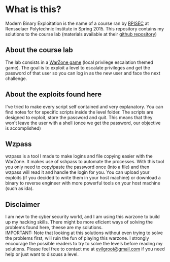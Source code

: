 # What is this?
Modern Binary Exploitation is the name of a course ran by [RPISEC](http://rpis.ec) at Rensselaer Polytechnic Institute in Spring 2015.
This repository contains my solutions to the course lab (materials available at their [github repository](https://github.com/RPISEC))

## About the course lab
The lab consists in a [WarZone game](https://github.com/RPISEC/MBE#labs---the-rpisec-warzone) (local privilege escalation themed game). The goal is to exploit a level to escalate
privileges and get the password of that user so you can log in as the new user and face the next challenge.

## About the exploits found here
I've tried to make every script self contained and very explanatory. You can find notes for for specific scripts inside the
level folder. The scripts are designed to exploit, store the password and quit. This means that they won't leave the user
with a shell (once we get the password, our objective is accomplished)

## Wzpass
wzpass is a tool I made to make logins and file copying easier with the WarZone. It makes use of sshpass to automate
the processes. With this tool you only need to copy/paste the password once (into a file) and then wzpass will read it
and handle the login for you. You can upload your exploits (if you decided to write them in your host machine) or download
a binary to reverse engineer with more powerful tools on your host machine (such as ida).

## Disclaimer
I am new to the cyber security world, and I am using this warzone to build up my hacking skills. There might be more
eficient ways of solving the problems found here, theese are my solutions.  
IMPORTANT: Note that looking at this solutions without even trying to solve the problems first, will ruin the fun of playing this
warzone. I strongly encourage the possible readers to try to solve the levels before reading my solutions. Please feel free to
contact me at evilgroot@gmail.com if you need help or just want to discuss a level.
